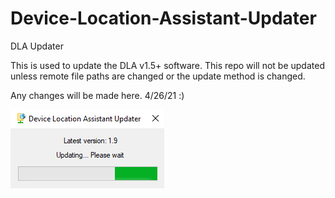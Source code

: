 # Device-Location-Assistant-Updater
 DLA Updater

This is used to update the DLA v1.5+ software.
This repo will not be updated unless remote file paths are changed or the update method is changed. 

Any changes will be made here. 4/26/21 :)

![alt text](https://github.com/christian45410/Device-Location-Assistant-Updater/blob/main/screenshot.png)
